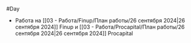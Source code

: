 #Day 
- Работа на [[03 - Работа/Finup/План работы/26 сентября 2024|26 сентября 2024]] Finup и [[03 - Работа/Procapital/План работы/26 сентября 2024|26 сентября 2024]] Procapital